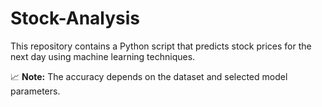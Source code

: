 # Stock-Analysis

This repository contains a Python script that predicts stock prices for the next day using machine learning techniques.

📈 **Note:** The accuracy depends on the dataset and selected model parameters.
